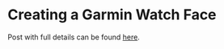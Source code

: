 # Creating a Garmin Watch Face

Post with full details can be found [here](https://aviitala.com/posts/garmin-watchface-tutorial/).
